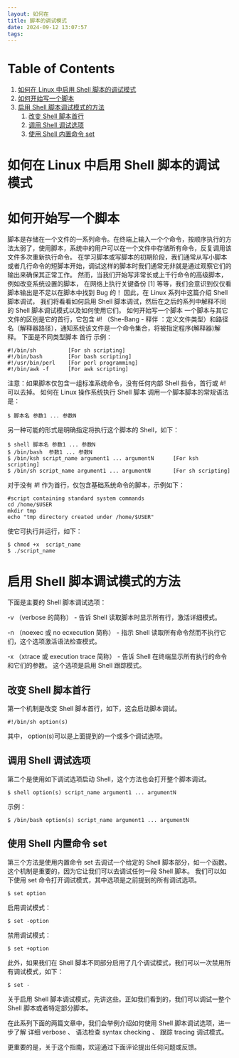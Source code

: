 ```yaml
---
layout: 如何在
title: 脚本的调试模式
date: 2024-09-12 13:07:57
tags:
---
```



# Table of Contents

1.  [如何在 Linux 中启用 Shell 脚本的调试模式](#org1b9cd14)
2.  [如何开始写一个脚本](#orgb6d3335)
3.  [启用 Shell 脚本调试模式的方法](#org58b16cf)
    1.  [改变 Shell 脚本首行](#orgbd245ef)
    2.  [调用 Shell 调试选项](#orgda32a44)
    3.  [使用 Shell 内置命令 set](#org5c94a9c)


<a id="org1b9cd14"></a>

# 如何在 Linux 中启用 Shell 脚本的调试模式


<a id="orgb6d3335"></a>

# 如何开始写一个脚本

脚本是存储在一个文件的一系列命令。在终端上输入一个个命令，按顺序执行的方法太弱了，使用脚本，系统中的用户可以在一个文件中存储所有命令，反复调用该文件多次重新执行命令。
在学习脚本或写脚本的初期阶段，我们通常从写小脚本或者几行命令的短脚本开始，调试这样的脚本时我们通常无非就是通过观察它们的输出来确保其正常工作。
然而，当我们开始写非常长或上千行命令的高级脚本，例如改变系统设置的脚本， 在网络上执行关键备份 [1]  等等，我们会意识到仅仅看脚本输出是不足以在脚本中找到 Bug 的！
因此，在 Linux 系列中这篇介绍 Shell 脚本调试， 我们将看看如何启用 Shell 脚本调试，然后在之后的系列中解释不同的 Shell 脚本调试模式以及如何使用它们。
如何开始写一个脚本
一个脚本与其它文件的区别是它的首行，它包含  #!  （She-Bang -  释伴 ：定义文件类型）和路径名（解释器路径），通知系统该文件是一个命令集合，将被指定程序(解释器)解释。
下面是不同类型脚本  首行  示例：

    #!/bin/sh          [For sh scripting]
    #!/bin/bash        [For bash scripting] 
    #!/usr/bin/perl    [For perl programming]
    #!/bin/awk -f      [For awk scripting]  

注意：如果脚本仅包含一组标准系统命令，没有任何内部 Shell 指令，首行或  #!  可以去掉。
如何在 Linux 操作系统执行 Shell 脚本
调用一个脚本脚本的常规语法是：

    $ 脚本名 参数1 ... 参数N

另一种可能的形式是明确指定将执行这个脚本的 Shell，如下：

    $ shell 脚本名 参数1 ... 参数N
    $ /bin/bash  参数1 ... 参数N
    $ /bin/ksh script_name argument1 ... argumentN      [For ksh scripting]
    $ /bin/sh script_name argument1 ... argumentN       [For sh scripting]

对于没有  #!  作为首行，仅包含基础系统命令的脚本，示例如下：

    #script containing standard system commands
    cd /home/$USER
    mkdir tmp
    echo "tmp directory created under /home/$USER"

使它可执行并运行，如下：

    $ chmod +x  script_name
    $ ./script_name 


<a id="org58b16cf"></a>

# 启用 Shell 脚本调试模式的方法

下面是主要的 Shell 脚本调试选项：

-v  （verbose 的简称） - 告诉 Shell 读取脚本时显示所有行，激活详细模式。

-n  （noexec 或 no ecxecution 简称） - 指示 Shell 读取所有命令然而不执行它们，这个选项激活语法检查模式。

-x  （xtrace 或 execution trace 简称） - 告诉 Shell 在终端显示所有执行的命令和它们的参数。 这个选项是启用 Shell 跟踪模式。


<a id="orgbd245ef"></a>

## 改变 Shell 脚本首行

第一个机制是改变 Shell 脚本首行，如下，这会启动脚本调试。

    #!/bin/sh option(s)

其中， option(s)可以是上面提到的一个或多个调试选项。


<a id="orgda32a44"></a>

## 调用 Shell 调试选项

第二个是使用如下调试选项启动 Shell，这个方法也会打开整个脚本调试。

    $ shell option(s) script_name argument1 ... argumentN

示例：

    $ /bin/bash option(s) script_name argument1 ... argumentN   


<a id="org5c94a9c"></a>

## 使用 Shell 内置命令 set

第三个方法是使用内置命令  set  去调试一个给定的 Shell 脚本部分，如一个函数。这个机制是重要的，因为它让我们可以去调试任何一段 Shell 脚本。
我们可以如下使用  set  命令打开调试模式，其中选项是之前提到的所有调试选项。

    $ set option

启用调试模式：

    $ set -option

禁用调试模式：

    $ set +option

此外，如果我们在 Shell 脚本不同部分启用了几个调试模式，我们可以一次禁用所有调试模式，如下：

    $ set -

关于启用 Shell 脚本调试模式，先讲这些。正如我们看到的，我们可以调试一整个 Shell 脚本或者特定部分脚本。

在此系列下面的两篇文章中，我们会举例介绍如何使用 Shell 脚本调试选项，进一步了解  详细 verbose 、 语法检查 syntax checking 、  跟踪 tracing 调试模式。

更重要的是，关于这个指南，欢迎通过下面评论提出任何问题或反馈。

